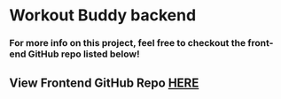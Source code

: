 # Workout Buddy backend
### For more info on this project, feel free to checkout the front-end GitHub repo listed below!
## View Frontend GitHub Repo [HERE](https://www.markdownguide.org/cheat-sheet/)
